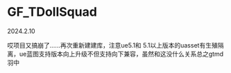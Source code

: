 # GF_TDollSquad

2024.2.10

哎项目又搞崩了......再次重新建建库，注意ue5.1和 5.1以上版本的uasset有生殖隔离，ue蓝图支持版本向上升级不但支持向下兼容，虽然和这没什么关系总之gtmd羽中
